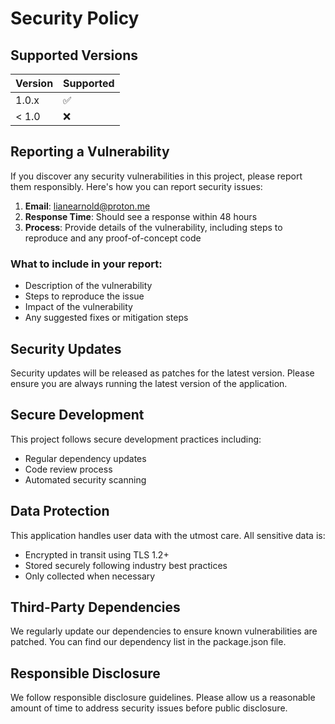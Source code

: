 # Security Policy

## Supported Versions

| Version | Supported          |
| ------- | ------------------ |
| 1.0.x   | :white_check_mark: |
| < 1.0   | :x:                |

## Reporting a Vulnerability

If you discover any security vulnerabilities in this project, please report them responsibly. Here's how you can report security issues:

1. **Email**: lianearnold@proton.me
2. **Response Time**: Should see a response within 48 hours
3. **Process**: Provide details of the vulnerability, including steps to reproduce and any proof-of-concept code

### What to include in your report:
- Description of the vulnerability
- Steps to reproduce the issue
- Impact of the vulnerability
- Any suggested fixes or mitigation steps

## Security Updates

Security updates will be released as patches for the latest version. Please ensure you are always running the latest version of the application.

## Secure Development

This project follows secure development practices including:
- Regular dependency updates
- Code review process
- Automated security scanning

## Data Protection

This application handles user data with the utmost care. All sensitive data is:
- Encrypted in transit using TLS 1.2+
- Stored securely following industry best practices
- Only collected when necessary

## Third-Party Dependencies

We regularly update our dependencies to ensure known vulnerabilities are patched. You can find our dependency list in the package.json file.

## Responsible Disclosure

We follow responsible disclosure guidelines. Please allow us a reasonable amount of time to address security issues before public disclosure.
